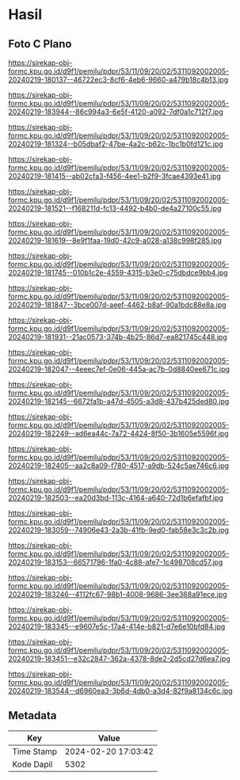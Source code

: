 # Hasil

## Foto C Plano

https://sirekap-obj-formc.kpu.go.id/d9f1/pemilu/pdpr/53/11/09/20/02/5311092002005-20240219-180137--46722ec3-8cf6-4eb6-9660-a479b18c4b13.jpg

https://sirekap-obj-formc.kpu.go.id/d9f1/pemilu/pdpr/53/11/09/20/02/5311092002005-20240219-183944--86c994a3-6e5f-4120-a092-7df0a1c712f7.jpg

https://sirekap-obj-formc.kpu.go.id/d9f1/pemilu/pdpr/53/11/09/20/02/5311092002005-20240219-181324--b05dbaf2-47be-4a2c-b62c-1bc1b0fd121c.jpg

https://sirekap-obj-formc.kpu.go.id/d9f1/pemilu/pdpr/53/11/09/20/02/5311092002005-20240219-181415--ab02cfa3-f456-4ee1-b2f9-3fcae4393e41.jpg

https://sirekap-obj-formc.kpu.go.id/d9f1/pemilu/pdpr/53/11/09/20/02/5311092002005-20240219-181521--f168211d-fc13-4492-b4b0-de4a27100c55.jpg

https://sirekap-obj-formc.kpu.go.id/d9f1/pemilu/pdpr/53/11/09/20/02/5311092002005-20240219-181619--8e9f1faa-19d0-42c9-a028-a138c998f285.jpg

https://sirekap-obj-formc.kpu.go.id/d9f1/pemilu/pdpr/53/11/09/20/02/5311092002005-20240219-181745--010b1c2e-4559-4315-b3e0-c75dbdce9bb4.jpg

https://sirekap-obj-formc.kpu.go.id/d9f1/pemilu/pdpr/53/11/09/20/02/5311092002005-20240219-181847--3bce007d-aeef-4462-b8af-90a1bdc88e8a.jpg

https://sirekap-obj-formc.kpu.go.id/d9f1/pemilu/pdpr/53/11/09/20/02/5311092002005-20240219-181931--21ac0573-374b-4b25-86d7-ea821745c448.jpg

https://sirekap-obj-formc.kpu.go.id/d9f1/pemilu/pdpr/53/11/09/20/02/5311092002005-20240219-182047--4eeec7ef-0e06-445a-ac7b-0d8840ee671c.jpg

https://sirekap-obj-formc.kpu.go.id/d9f1/pemilu/pdpr/53/11/09/20/02/5311092002005-20240219-182145--6672fa1b-a47d-4505-a3d8-437b425ded80.jpg

https://sirekap-obj-formc.kpu.go.id/d9f1/pemilu/pdpr/53/11/09/20/02/5311092002005-20240219-182249--ad6ea44c-7a72-4424-8f50-3b1605e5596f.jpg

https://sirekap-obj-formc.kpu.go.id/d9f1/pemilu/pdpr/53/11/09/20/02/5311092002005-20240219-182405--aa2c8a09-f780-4517-a9db-524c5ae746c6.jpg

https://sirekap-obj-formc.kpu.go.id/d9f1/pemilu/pdpr/53/11/09/20/02/5311092002005-20240219-182503--ea20d3bd-113c-4164-a640-72d1b6efafbf.jpg

https://sirekap-obj-formc.kpu.go.id/d9f1/pemilu/pdpr/53/11/09/20/02/5311092002005-20240219-183059--74906e43-2a3b-41fb-9ed0-fab58e3c3c2b.jpg

https://sirekap-obj-formc.kpu.go.id/d9f1/pemilu/pdpr/53/11/09/20/02/5311092002005-20240219-183153--66571796-1fa0-4c88-afe7-1c498708cd57.jpg

https://sirekap-obj-formc.kpu.go.id/d9f1/pemilu/pdpr/53/11/09/20/02/5311092002005-20240219-183246--4112fc67-98b1-4008-9686-3ee368a91ece.jpg

https://sirekap-obj-formc.kpu.go.id/d9f1/pemilu/pdpr/53/11/09/20/02/5311092002005-20240219-183345--e9607e5c-17a4-414e-b821-d7e6e10bfd84.jpg

https://sirekap-obj-formc.kpu.go.id/d9f1/pemilu/pdpr/53/11/09/20/02/5311092002005-20240219-183451--e32c2847-362a-4378-8de2-2d5cd27d6ea7.jpg

https://sirekap-obj-formc.kpu.go.id/d9f1/pemilu/pdpr/53/11/09/20/02/5311092002005-20240219-183544--d6960ea3-3b6d-4db0-a3d4-82f9a8134c6c.jpg


## Metadata

| Key        | Value               |
| ---------- | ------------------- |
| Time Stamp | 2024-02-20 17:03:42 |
| Kode Dapil | 5302                |



